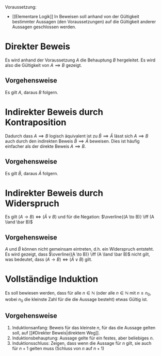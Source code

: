 Voraussetzung:
- [[Elementare Logik]]
In Beweisen soll anhand von der Gültigkeit bestimmter Aussagen (den Voraussetzungen) auf die Gültigkeit anderer Aussagen geschlossen werden.
# Direkter Beweis
Es wird anhand der Voraussetzung $A$ die Behauptung $B$ hergeleitet. Es wird also die Gültigkeit von $A \implies B$ gezeigt. 
## Vorgehensweise
Es gilt $A$, daraus $B$ folgern.
# Indirekter Beweis durch Kontraposition
Dadurch dass $A \implies B$ logisch äquivalent ist zu $\bar B \implies \bar A$ lässt sich $A \implies B$ auch durch den indirekten Beweis $\bar B \implies \bar A$ beweisen. Dies ist häufig einfacher als der direkte Beweis $A \implies B$.
## Vorgehensweise
Es gilt $\bar B$, daraus $\bar A$ folgern.
# Indirekter Beweis durch Widerspruch
Es gilt $(A \to B) \iff (\bar A \lor B)$ und für die Negation: $\overline{(A \to B)} \iff (A \land \bar B)$ 
## Vorgehensweise
$A$ und $\bar B$ können nicht gemeinsam eintreten, d.h. ein Widerspruch entsteht. 
Es wird gezeigt, dass $\overline{(A \to B)} \iff (A \land \bar B)$ nicht gilt, was bedeutet, dass $(A \to B) \iff (\bar A \lor B)$ gilt.
# Vollständige Induktion
Es soll bewiesen werden, dass für alle $n \in \mathbb{N}$ (oder alle $n \in \mathbb{N}$ mit $n \ge n_0$, wobei $n_0$ die kleinste Zahl für die die Aussage besteht) etwas Gültig ist. 
## Vorgehensweise
1. Induktionsanfang:
   Beweis für das kleinste $n$, für das die Aussage gelten soll, auf [[#Direkter Beweis|direktem Weg]]. 
2. Induktionsbehauptung:
   Aussage gelte für ein festes, aber beliebiges $n$.
3. Induktionsschluss:
   Zeigen, dass wenn die Aussage für $n$ gilt, sie auch für $n+1$ gelten muss (Schluss von $n$ auf $n+1$)
